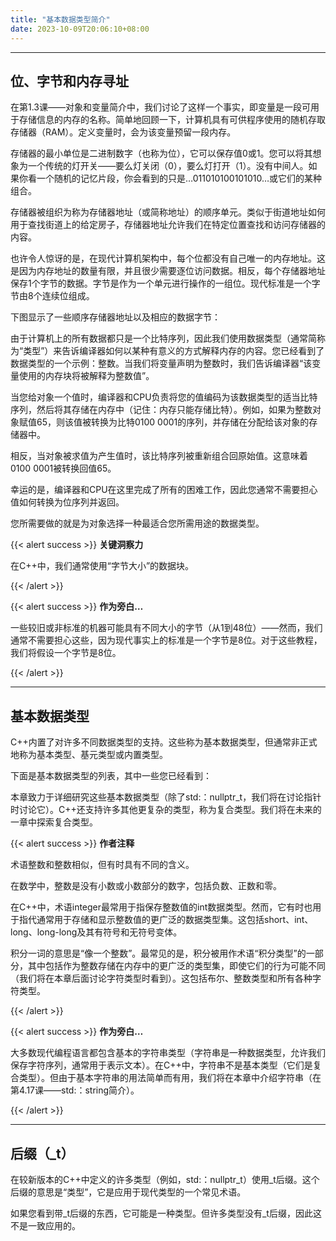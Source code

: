 ```yaml
---
title: "基本数据类型简介"
date: 2023-10-09T20:06:10+08:00
---
```


***
## 位、字节和内存寻址

在第1.3课——对象和变量简介中，我们讨论了这样一个事实，即变量是一段可用于存储信息的内存的名称。简单地回顾一下，计算机具有可供程序使用的随机存取存储器（RAM）。定义变量时，会为该变量预留一段内存。

存储器的最小单位是二进制数字（也称为位），它可以保存值0或1。您可以将其想象为一个传统的灯开关——要么灯关闭（0），要么灯打开（1）。没有中间人。如果你看一个随机的记忆片段，你会看到的只是…011010100101010…或它们的某种组合。

存储器被组织为称为存储器地址（或简称地址）的顺序单元。类似于街道地址如何用于查找街道上的给定房子，存储器地址允许我们在特定位置查找和访问存储器的内容。

也许令人惊讶的是，在现代计算机架构中，每个位都没有自己唯一的内存地址。这是因为内存地址的数量有限，并且很少需要逐位访问数据。相反，每个存储器地址保存1个字节的数据。字节是作为一个单元进行操作的一组位。现代标准是一个字节由8个连续位组成。

下图显示了一些顺序存储器地址以及相应的数据字节：



由于计算机上的所有数据都只是一个比特序列，因此我们使用数据类型（通常简称为“类型”）来告诉编译器如何以某种有意义的方式解释内存的内容。您已经看到了数据类型的一个示例：整数。当我们将变量声明为整数时，我们告诉编译器“该变量使用的内存块将被解释为整数值”。

当您给对象一个值时，编译器和CPU负责将您的值编码为该数据类型的适当比特序列，然后将其存储在内存中（记住：内存只能存储比特）。例如，如果为整数对象赋值65，则该值被转换为比特0100 0001的序列，并存储在分配给该对象的存储器中。

相反，当对象被求值为产生值时，该比特序列被重新组合回原始值。这意味着0100 0001被转换回值65。

幸运的是，编译器和CPU在这里完成了所有的困难工作，因此您通常不需要担心值如何转换为位序列并返回。

您所需要做的就是为对象选择一种最适合您所需用途的数据类型。

{{< alert success >}}
**关键洞察力**

在C++中，我们通常使用“字节大小”的数据块。

{{< /alert >}}

{{< alert success >}}
**作为旁白…**

一些较旧或非标准的机器可能具有不同大小的字节（从1到48位）——然而，我们通常不需要担心这些，因为现代事实上的标准是一个字节是8位。对于这些教程，我们将假设一个字节是8位。

{{< /alert >}}

***
## 基本数据类型

C++内置了对许多不同数据类型的支持。这些称为基本数据类型，但通常非正式地称为基本类型、基元类型或内置类型。

下面是基本数据类型的列表，其中一些您已经看到：

本章致力于详细研究这些基本数据类型（除了std:：nullptr_t，我们将在讨论指针时讨论它）。C++还支持许多其他更复杂的类型，称为复合类型。我们将在未来的一章中探索复合类型。

{{< alert success >}}
**作者注释**

术语整数和整数相似，但有时具有不同的含义。

在数学中，整数是没有小数或小数部分的数字，包括负数、正数和零。

在C++中，术语integer最常用于指保存整数值的int数据类型。然而，它有时也用于指代通常用于存储和显示整数值的更广泛的数据类型集。这包括short、int、long、long-long及其有符号和无符号变体。

积分一词的意思是“像一个整数”。最常见的是，积分被用作术语“积分类型”的一部分，其中包括作为整数存储在内存中的更广泛的类型集，即使它们的行为可能不同（我们将在本章后面讨论字符类型时看到）。这包括布尔、整数类型和所有各种字符类型。

{{< /alert >}}

{{< alert success >}}
**作为旁白…**

大多数现代编程语言都包含基本的字符串类型（字符串是一种数据类型，允许我们保存字符序列，通常用于表示文本）。在C++中，字符串不是基本类型（它们是复合类型）。但由于基本字符串的用法简单而有用，我们将在本章中介绍字符串（在第4.17课——std:：string简介）。

{{< /alert >}}

***
## 后缀（_t）

在较新版本的C++中定义的许多类型（例如，std:：nullptr_t）使用_t后缀。这个后缀的意思是“类型”，它是应用于现代类型的一个常见术语。

如果您看到带_t后缀的东西，它可能是一种类型。但许多类型没有_t后缀，因此这不是一致应用的。


